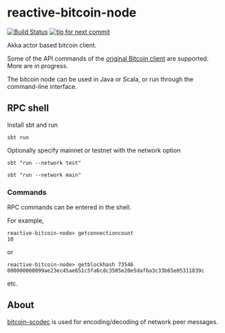 # reactive-bitcoin-node

[![Build Status](https://travis-ci.org/yzernik/reactive-bitcoin-node.svg?branch=master)](https://travis-ci.org/yzernik/reactive-bitcoin-node)
[![tip for next commit](https://tip4commit.com/projects/1006.svg)](https://tip4commit.com/github/yzernik/reactive-bitcoin-node)

Akka actor based bitcoin client.

Some of the API commands of the [original Bitcoin client](https://en.bitcoin.it/wiki/Original_Bitcoin_client/API_calls_list) are supported. More are in progress.

The bitcoin node can be used in Java or Scala, or run through the command-line interface.

## RPC shell

Install sbt and run

```
sbt run
```

Optionally specify mainnet or testnet with the network option

```
sbt "run --network test"
```

```
sbt "run --network main"
```

### Commands

RPC commands can be entered in the shell.

For example,

```
reactive-bitcoin-node> getconnectioncount
10
```

or

```
reactive-bitcoin-node> getblockhash 73546
000000000099ae23ec45ae651c5fa6cdc3505e20e5daf6a3c33b65e05311839c
```

etc.


## About

[bitcoin-scodec](https://github.com/yzernik/bitcoin-scodec) is used for encoding/decoding of network peer messages.
